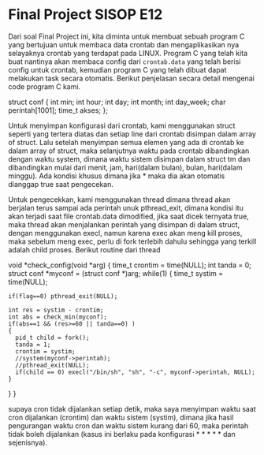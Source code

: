 # Final Project SISOP E12
Dari soal Final Project ini, kita diminta untuk membuat sebuah program C yang bertujuan untuk membaca data crontab dan mengaplikasikan nya selayaknya crontab yang terdapat pada LINUX. Program C yang telah kita buat nantinya akan membaca config dari `crontab.data` yang telah berisi config untuk crontab, kemudian program C yang telah dibuat dapat melakukan task secara otomatis. Berikut penjelasan secara detail mengenai code program C kami.

struct conf
{
  int min;
  int hour;
  int day;
  int month;
  int day_week;
  char perintah[1001];
  time_t akses;
};

Untuk menyimpan konfigurasi dari crontab, kami menggunakan struct seperti yang tertera diatas dan setiap line dari crontab disimpan dalam array of struct. Lalu setelah menyimpan semua elemen yang ada di crontab ke dalam array of struct, maka selanjutnya waktu pada crontab dibandingkan dengan waktu system, dimana waktu sistem disimpan dalam struct tm dan dibandingkan mulai dari menit, jam, hari(dalam bulan), bulan, hari(dalam minggu). Ada kondisi khusus dimana jika * maka dia akan otomatis dianggap true saat pengecekan.

Untuk pengecekkan, kami menggunakan thread dimana thread akan berjalan terus sampai ada perintah unuk pthread_exit, dimana kondisi itu akan terjadi saat file crontab.data dimodified, jika saat dicek ternyata true, maka thread akan menjalankan perintah yang disimpan di dalam struct, dengan menggunakan execl, namun karena exec akan meng kill proses, maka sebelum meng exec, perlu di fork terlebih dahulu sehingga yang terkill adalah child proses. Berikut routine dari thread

void *check_config(void *arg)
{
  time_t crontim = time(NULL);
  int tanda = 0;
  struct conf *myconf = (struct conf *)arg;
  while(1)
  {
    time_t systim = time(NULL);
    
    if(flag==0) pthread_exit(NULL);
    
    int res = systim - crontim; 
    int abs = check_min(myconf);
    if(abs==1 && (res>=60 || tanda==0) ) 
    {
      pid_t child = fork();
      tanda = 1;
      crontim = systim;
      //system(myconf->perintah);
      //pthread_exit(NULL);
      if(child == 0) execl("/bin/sh", "sh", "-c", myconf->perintah, NULL);
    }
  }
}

supaya cron tidak dijalankan setiap detik, maka saya menyimpan waktu saat cron dijalankan (crontim) dan waktu sistem (systim), dimana jika hasil pengurangan waktu cron dan waktu sistem kurang dari 60, maka perintah tidak boleh dijalankan (kasus ini berlaku pada konfigurasi * * * * * dan sejenisnya).
